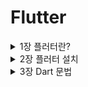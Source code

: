 # Flutter


<details>
<summary> 1장 플러터란? </summary>
<div markdown="1">

### 플러터란 ?

고성능,고품질의 iOS, Android앱과 web을 단일 코드베이스로 개발할 수 있는 구글의 모바일 UI프레임 워크이며 구글이 제공하는 **무료 오픈소스**이며 **네이티브 수준**의 성능을 자랑한다.

#UI : user interface → 쉽게 생각하면 화면(그림)

- 기본 코드베이스 - dart언어

iOS → swift필요

Android → Java 필요

하지만 플러더를 사용하면 안번에 해결가능

### Skia 엔진 → 네이티브 수준의 성능을 낼 수 있는 이유

구글이 인수한 2D 그래픽 라이브러리(엔진)이며 다음과 같은 특징이 있다.

- 리액트 네이티드(브릿지) 방식과 다르게 Skia엔진에 바로 원하는 그림을 그릴 수 있다.

→ IOS만든 그림을 Android에도 그릴 수있다.

- **AOT(프로덕션) 실제 서비스 환경**

Ahead of time을 지원한다. Dart언어로 개발할 때 핸드폰에 빌드하기 전 사전 컴파일하여 코드를 빌드할 수 있다.

<img width="1038" alt="스크린샷 2022-08-19 오후 10 45 46" src="https://user-images.githubusercontent.com/79856225/185748647-169359b6-955b-4f37-b208-7b2c9a4685d8.png">


- **JIT(개발모드)**

Just in time을 지원한다.  Dart코드로 개발하고  →Dart가상머신이 이해하는  중간언어로 번환 후 실행한다.

이후 핸드폰에 환경에 맞게 실행하며 부분 컴파일로 빠른 실행이 가능하다.

<img width="870" alt="스크린샷 2022-08-19 오후 10 48 08" src="https://user-images.githubusercontent.com/79856225/185748658-d96b17a2-1fbd-42a2-b38c-84544b24d1d0.png">


</div>
</details>


<details>
<summary> 2장 플러터 설치 </summary>
<div markdown="1">


<details>
<summary> 1.플러터 설치  </summary>
<div markdown="1">

### Mac을 기준으로 설치

[플러터 다운로드페이지](https://docs.flutter.dev/get-started/install/macos)

위 링크에서 자신의 mac에 맞는 zip 파일 다운로드

1. 플러터를 설치할 경로에 develope 폴더 생성
2. 생성한 폴더에 다운받은 플러터를 압축해제
3. 환경변수 설정

```bash
cd 
vi .zshrc
```

vi 텍스트 편집기가 열리면 아래 코드를 붙혀놓고 저장

```bash
export PATH="$HOME/development/flutter/bin:$PATH"
#-- export PATH="$HOME/"자신이 생성한 폴더 경로"/flutter/bin:$PATH"
```

4. 설치 확인

다음 명령어로 플러터 설치 확인

```bash
flutter doctor 
```

<img width="1005" alt="스크린샷 2022-08-19 오후 11 15 14" src="https://user-images.githubusercontent.com/79856225/185748771-c2af76fd-f51f-4a9a-887e-855cb286c6ac.png">

위와 같이 나온다면 설치 완료.

</div>
</details>


<details>
<summary>2. IOS 개발을 위한 Xcode 설치 </summary>
<div markdown="1">

1. app store → Xcode 설치(설치 시간이 조금 걸린다)
2. Xcode를 한번 실행 한 후 터미널 실행
3. 다음 코드 입력

```bash
sudo gem install cocoapods
pod setup
```

1. 설치 확인

```bash
flutter doctor
```

<img width="676" alt="스크린샷 2022-08-19 오후 11 47 08" src="https://user-images.githubusercontent.com/79856225/185748835-bece37c7-56fc-40d4-9ca4-4c53a25b043d.png">


Xcode가 잘 설치되었으면 성공적으로 설치완료!

</div>
</details>



<details>
<summary> 3. Android 개발을 위한 Android Studio 설치 </summary>
<div markdown="1">

1. Java 설치
2. 해당 링크에서 안드로이드 스튜디오 설치
[안드로이드 스튜디오 설치](https://developer.android.com/studio)

<img width="894" alt="스크린샷 2022-08-19 오후 11 49 49" src="https://user-images.githubusercontent.com/79856225/185748879-32bb4d48-4807-4f6e-8f5c-88929da93d2f.png">

3. 다운받은 dmg파일 실행 후 안드로이드 스튜디오 실행

<img width="564" alt="스크린샷 2022-08-19 오후 11 52 31" src="https://user-images.githubusercontent.com/79856225/185748914-b9082607-990c-40f2-b68f-4f4f1b6d5879.png">
<img width="565" alt="스크린샷 2022-08-19 오후 11 53 23" src="https://user-images.githubusercontent.com/79856225/185748917-7c681c2f-d76b-4226-a1b3-7e4bf08f1439.png">
<img width="563" alt="스크린샷 2022-08-19 오후 11 53 31" src="https://user-images.githubusercontent.com/79856225/185748920-8af5d8f9-0be9-4bb2-81c3-3f3f8da22209.png">

이후 계속 Next를 눌러서 설치를 완료한다.  

  
이후  Dart 플러그인 설치

<img width="599" alt="스크린샷 2022-08-19 오후 11 56 03" src="https://user-images.githubusercontent.com/79856225/185748952-4a5cb236-240e-4394-8c21-756ba63ff88d.png">

Flutter 플러그인 설치

<img width="742" alt="스크린샷 2022-08-19 오후 11 56 45" src="https://user-images.githubusercontent.com/79856225/185748955-83651bcd-5944-4af8-bddb-af8962ca1d0e.png">

4. 설치된 안드로이드 스튜디오 확인

```bash
flutter doctor
```

### 만약 오류가 난다면 다음 과정을 따라한다.

1. 화면 왼쪽 상단의 **Android Studio**를 클릭하고 **Preferences**를 클릭

<img width="288" alt="스크린샷 2022-08-20 오전 12 03 40" src="https://user-images.githubusercontent.com/79856225/185749046-69913700-ebb2-4673-aa88-538d76f00d83.png">

2. **Appearance & Behavior > System Settings > Android SDK**

<img width="745" alt="스크린샷 2022-08-20 오전 12 04 38" src="https://user-images.githubusercontent.com/79856225/185749050-276d755e-7417-4bbf-842c-8ee456c04cc4.png">

3.  **Hide Obsolete Pacakges** 체크를 해제한 후 

SDK Tools 탭에서 아래 의 세 가지를 찾아 체크된 상태로 만든 후 OK

- **Android SDK Command-line Tools (latest)**
- **Android SDK Platform-Tools**
- **Android SDK Tools (Obsolete)**

없는 체크항목은 넘어가도 된다.

<img width="742" alt="스크린샷 2022-08-20 오전 12 06 08" src="https://user-images.githubusercontent.com/79856225/185749054-ae3dc5a9-1ee7-4413-918a-97657dd4932a.png">

4. 이후 터미널 실행 후 다음 명령어 실행

```bash
flutter doctor --android-licenses
```

무언가 묻는 창이 나오면 계속 **y**를 입력하고 엔터

5. 설치 확인

```bash
flutter doctor
```

<img width="574" alt="스크린샷 2022-08-20 오전 12 07 34" src="https://user-images.githubusercontent.com/79856225/185749055-990102a4-a818-428b-b1bc-89a376fa4a07.png">

위 처럼 나온다면 설치 완료!

</div>
</details>

<details>
<summary> 4. VScode 확장자 설치 </summary>
<div markdown="1">

1. 플러터 확장자 설치
<img width="745" alt="스크린샷 2022-08-20 오전 12 09 49" src="https://user-images.githubusercontent.com/79856225/185782344-c95614ed-a5d0-44a8-b0b0-d9cba1717587.png">

2. Dart 확장자 설치
<img width="744" alt="스크린샷 2022-08-20 오전 12 10 17" src="https://user-images.githubusercontent.com/79856225/185782348-5aa0c19d-2232-42d1-84e8-a5f34d04948a.png">


</div>
</details>


<details>
<summary> 5. 에뮬레이터 설치 </summary>
<div markdown="1">

1. 빨간색 원 모양 클릭
<img width="333" alt="스크린샷 2022-08-20 오후 9 31 12" src="https://user-images.githubusercontent.com/79856225/185782411-938bfc67-8352-4905-9e32-b7abf410deb8.png">

2. Virtual device 클릭
<img width="576" alt="스크린샷 2022-08-20 오후 9 32 40" src="https://user-images.githubusercontent.com/79856225/185782413-75315932-498a-477c-8cc8-94c28bb66269.png">

3. Phone → Pixel 3a 클릭 후 Next
<img width="997" alt="스크린샷 2022-08-20 오후 9 33 08" src="https://user-images.githubusercontent.com/79856225/185782415-be01522b-546f-4065-9ad3-eb4acea84bfe.png">

4. R버전 다운로드
<img width="569" alt="스크린샷 2022-08-20 오후 9 33 19" src="https://user-images.githubusercontent.com/79856225/185782416-c3ba0005-9a3c-48d1-92fc-6639a47e68a0.png">

5. 에뮬레이터 실행
<img width="553" alt="스크린샷 2022-08-20 오후 9 36 45" src="https://user-images.githubusercontent.com/79856225/185782418-f15b4e0c-27ed-43ca-8c79-322d6fdf0be8.png">

최초 실행 시 꽤나 오랜 시간이 걸린다.
<img width="780" alt="스크린샷 2022-08-20 오후 9 42 26" src="https://user-images.githubusercontent.com/79856225/185782419-2d2dc121-cac2-41d1-b363-98d3301bf4e6.png">

6. 잘 동작하는지 확인

</div>
</details>


</div>
</details>


<details>
<summary> 3장 Dart 문법  </summary>
<div markdown="1">

#### Dart Pad에서 실습 진행

[실습링크](https://dartpad.dev/)
![스크린샷 2022-08-20 오후 9 56 25](https://user-images.githubusercontent.com/79856225/185782540-ba08e75f-2dbd-4d8a-b6b7-5ac366d9acfe.png)

New Pad를 눌러 새로운 패드 생성 이 때 HTML은 체크하지 않는다.

<aside>
❗ Null safety 때문에 dart는 null값을 넣을 수 없다.  이 때 자료형 뒤에 ?를 사용하면 null값을 사용할 수 있다.

</aside>

```dart
String? name;
int? number;
```

<details>
<summary> 1. 자료형 및 출력문 </summary>
<div markdown="1">

```dart
void main() {
  int number =10;
  double double1 = 10.1;
  bool check = false;
  String str = "Name";
  
  // print("정수" + number);
// 위와 같은 출력은 할 수없다. 문자열과 변수를 함께 출력하려면 $를 이용하면 된다. 
  print("정수 : $number");
  print("실수 : $double1");
  print("논리 : $check");
  print("문자열 : $str");
}
```

</div>
</details>



<details>
<summary> 2. 타입 추론 </summary>
<div markdown="1">

**var 키워드를 이용하면 값에 따라 자동으로 타입을 추론해준다.**

이 때 한번 정해진 **자료형**을 다시 바꾸는건 **불가능**하다. 

```dart
void main() {
  var number =10;
  var double1 = 10.1;
  var check = false;
  var str = "Name";
 
  print("정수 : $number");
  print("실수 : $double1");
  print("논리 : $check");
  print("문자열 : $str");
  
  print(number.runtimeType);
  number = 10;
  // number = 10.1; 오류
}
```

</div>
</details>




<details>
<summary> 3. Dynamic 타입 </summary>
<div markdown="1">

**dynamic** 키워드로 사용이 가능하며 **모든 타입**의 자료형을 받을 수 있다. **무적**이다.

```dart
void main() {
  dynamic Dynamic_type = 1;
  print(Dynamic_type); //정수형으로 받음
  
  Dynamic_type = 10.5; //실수형으로 바꿔도 상관이 없다.
  print(Dynamic_type);
  print(Dynamic_type.runtimeType);
 
}
```

</div>
</details>



<details>
<summary> 4. 연산자 </summary>
<div markdown="1">

```dart
void main() {
  // 산술 연산자
  print(1+2);
  print(1-2);
  print(2*3);
  print(3/2);
  print(3%2);
  print(5~/2); //몫 연산
  
  // 비교 연산자 (참,거짓)
  print(2==3);
  print(2!=3);
  print(2<3);
  print(2>3);
  print(2<=3);
  print(2>=3);
  
  // 논리 연산자 (참, 거짓)
  // ture = 1 , false = 0
  print(!true);
  print(true && false);  // 둘 다 참이면 참 아니면 거짓
  print(true || false);  // 둘 중 하나라도 참이면 참
 
}
```

</div>
</details>


<details>
<summary> 5. 조건문 </summary>
<div markdown="1">

```dart
void main() {
  int Score = 80;

  if(Score>=90){
    print("A");
  }
  else if (Score>=80){
    print("B");
  }
  else if( Score>=70){
    print("C");
  }
  else if (Score>=60){
    print("D");
  }
  else{
    print("F");
  }

//   삼항 연산자
  int Score = 80;
  print(Score>=60 ?"합격" :"불합격");

  // Null 객체 연산자
  String? name;
  print(name ?? "이름없음");
}
```

</div>
</details>

<details>
<summary> 6. 함수 </summary>
<div markdown="1">

자주 사용하는 코드는 함수를 만들어서 사용하면 편하다.

```dart
void funtion(int N){
  print("$N번째 Funtion 호출");
}
void main() {
  funtion(1); 
  funtion(2);
  funtion(3);
  funtion(4);
}
```

</div>
</details>

<details>
<summary> 7. 익명함수와 람다식  </summary>
<div markdown="1">

- 익명함수 : 매개변수로 Function 을 입력받는 함수를 호출할 때 사용하며  인자로 아무것도 주지 않는다  함수호출(){실행문}  형태이다.
- 람다식 : 매개변수로 Function 을 입력받는 함수를 호출할 때 사용하며 ⇒을 이용하여 리턴값을 줄 수 있다.

```dart
finction((){
   //실행문 
}); //익명함수

finction(()=> //실행문); //람다식
```

```dart
//하루 루틴을 결정해주는 함수
void routine(Function start){ //함수를 담을 수 있는 Function타입 
    String result = start();
  print(result);
}

void main() {
  routine((){
    return "농구 하기";
  });
  
  //익명 함수
  // 2줄이상 표현이 가능한 함수를 사용할 때 
  
  routine(()=> "축구 하기"); 
  // 람다식 
  // 1줄로만 표현이 가능한 함수를 사용할 때
  
  // 두 함수 모두 일회성으로 사용한다.
}
```

</div>
</details>


<details>
<summary> 8. 클래스 </summary>
<div markdown="1">

### 객체지향 언어

클래스에 대한 개념이 부족하다면  **Java Part5. 클래스와 객체 숙지**

- [Part.5 클래스와 객체]
    - [x]  [Part.5] 클래스 선언
    
    ### 객체지향 언어
    
    - 프로그램을 구성하는 요소는 객체이며 이것이 상호작용 하도록 프로그래밍
    - 클래스 : 객체를 만들기 위한 틀
    
    ex) 객체 : 붕어빵
    
    클래스 : 붕어빵 틀
    
    ```java
    public class Car{
    	
    }
    
    public class CarEx{
    	public static void main(String [] args){
    		Car c1 = new Car(); 
    // new를 사용하여 객체를 만들어야 함
    	}
    }
    ```
    
    - [x]  [Part.5] 참조 타입
    
    ### 자바에는 2가지 타입이 존재한다.
    
    1. 기본형 타입
        - 논리형, 문자형, 정수형, 실수형
    2. 참조형 타입
        - 기본형을 제외한 모든 타입
    
    ```java
    int i = 4; //기본형 타입
    String str = new String("HELLO"); //참조형 타입
    ```
    
     new라는 키워드는 메모리에 올려달라는 의미이다 c에서 동적할당과 같은 개념이며 이렇게 메모리에 올라간 클래스를 **인스턴스**라고 말한다.
    
    메모리에 올라간 인스턴스를 가리키는 변수 = 참조하는 변수 = 레퍼런스하는 변수  모두 같은 말이다. 
    
    - 인스턴스를 가지고 있는게 아니라 가리키고 있다는 의미이다 즉 **포인터**
    
    ### 클래스는 모두 참조형이다
    
    - [x]  [Part.5] String 클래스
    
    String은 자바에서 가장 많이 사용하는 클래스이다.
    
    ### 특징 1. String은 예외적은 new연산자 없이도 생성이 가능하지만 약간의 차이가 있다.
    
    ```java
    String str1 = "Hello"; // ->상수영역에있는 Hello를 가르키고 있다.
    String str2 = "Hello"; // ->상수영역에있는 Hello를 가르키고 있다.
    String str3 = new String("Hello"); //상수영역에 있는걸 참조하는게 아니라 새롭게 힙영역에 생성한다.
    
    ////////////////////// 차이점 비교 ////////////////////
    if(str1==str2) --> true 둘은 상수영역에 있는 같은 레퍼런스를 참조하고 있다 
    if(str1 == str3) --> false str1은 상수영역 str3은 힙영역에 새롭게 생성된 인스턴스이다.
    ```
    
    사람이 보기에는 같은 Hello이지만 자바는 new로 생성된 string과 그냥 생성된 string을 다르게 생각한다.
    
    ### 특징 2. String은 다른 클래스와 다르게 한 번 생성된  클래스는 변하지 않는다.
    
    ```java
    // str1.을 이용하여 메서드 확인
    System.out.println(str1.substring(3)); //3번 인덱스부터 잘라져서 보여짐
    System.out.println(str1); // 내부의 값은 변하지 않음
    // 즉 수행하기 전에 새로운 스트링을 만들어서 반환한다고 생각하면 된다.
    ```
    
    - [x]  [Part.5] 필드(field)선언
    
    ### 클래스의 구성요소 : 필드
    
    ex)
    
    객체 : 자동차 
    
    필드 : 자동차의 구성요소 (속성)
    
    1. 차 이름
    2. 차량번호
    
    객체 : 학생
    
    필드 : 학생의 구성요소(속성)
    
    1. 이름
    2. 번호
    
    ```java
    public class Car{
    	String name;
    	int number;
    }
    //자동차 클래스 생성
    
    public static void main(String[] args){
    	Car c1 = new Car();
    	Car c2 = new Car();
    	
    	c1.name = "소방차";
    	c1.number = 1234;
    
    	c2.name = "구급차";
    	c2.number = 1111;
    // 자동차 객체를 생성한 후 속성 값 삽입
    
    	System.out.println(c1.name);
    	System.out.println(c1.number);
    // c1 객체 확인
    	System.out.println(c2.name);
    	System.out.println(c2.number);
    // c2 객체 확인
    }
    ```
    
    **각각**의  자동차 **객체 생성**되었고 각자 다른값이 들어있는걸 확인할 수 있다.
    
    - [x]  [Part.5] 메소드란?
    
    ### 객체 지향 언어 : 하나의 사물을  하나의 클래스로 설명
    
    - 사물
        - 상태 → 필드
            - 이름, 차량번호
        - 행동 → 메소드
            - 전진,후진
    
    - 메소드 :  함수와 같다 입력값 —> 결과값
        - 입력값 : 매개변수(인자)
        - 결과값 : 리턴값 (반환값)
    
    - [x]  [Part.5] 메소드 선언
    - 메소드 : 클래스가 가지고 있는 기능
    
    public 리턴타입(ex int) 메소드 이름(매개변수){
    	구현
    }
    
    ### 다양한 메소드 선언
    
    ```java
    public void method1(){ //리턴값이 없다면 void를 사용
    	System.out.println("mthod1이 실행됨");
    }
    
    public void method2(int value){ //정수형 인자를 받음
    	System.out.println(value + "method2가 실행됨");
    }
    
    public int method3(){
    	System.out.println("method3이 실행됨");
    	return 10;
    } // 리턴값을 설정했으니 리턴값을 줘야함
    
    public void method4(int x, int y){ //여러개의 인자를 받음
    		System.out.println(x+y + "method4가 실행됨");
    }
    
    public int method5(int x){ //정수형 인자를 받음
    		System.out.println(x + "method5가 실행됨");
    		return x*2;
    } // 받은 인자를 이용하여 리턴
    ```
    
    - [x]  [Part.5] 메소드 사용해보기
    
    선언한 메소드 사용 
    
    - 위에 클래스를 생성했다고 가정하고 진행(Myclass)
    - 실행 시 선언했던 조건을 맞춰줘야 한다.
    
    ```java
    public static void main(String [] args){
    		Myclass myclass = new Myclass();
    		// myclass.을 이용하여 메소드 접근가능
    		myclass.method1();
    
    		myclass.method2(10); //정수형을 무조건 넣어줘야 한다.
    
    		int value = myclass.method3(); //리턴값을 받아낼 변수가 필요
    		System.out.println(value);  //받은 값 확인
    
    		myclass.method4(3,4); //2개의 정수값을 인자로
    
    		int value1 = myclass.method5(10); //정수 인자를 이용하여 리턴값 받음
    		System.out.println(value1); //확인
    }
    ```
    
    - [x]  [Part.5] String 클래스의 메소드
    
    ### 필요한 클래스를 구현하는 방법도 있지만 이미 만들어진 클래스들을 이용할 수 있다.
    
    자주 사용하는 String 클래스의 메소드 확인
    
    ```java
    public static void main(String[] args){
        String str = "Hello";
        str.length(); // 문자열의 길이를 반환해주며 공백도 하나의 문자로 인식한다.
        str.concat(" World"); // 문자열을 더해준다 -> Hello World
        /* 
            이때 str을 확인해보면 Hello World가 아닌 Hello로 나온다. 
            즉 concat을 사용하면 새롭게 생성한 String Hello World를 반환하다.
        */
        str = str.concat(" World"); // 이 처럼 사용해야 str값이 변환된다.
    
        str.substring(3); //3번 인덱스부터 잘라준다.
        str.substring(3,6); // 3번부터 6번까지 인덱스를 잘라준다.    
        }
    ```
    
    - [x]  [Part.5] 변수의 scope와 static
    
    ### 변수의 사용범위 : 변수가 선언된 블록
    
    ```java
    public class VariableScopeExam{
    	int globalscope = 10;
    	
    	public void scopeType1(int value){
    		int localscope =20;
    		globalscope = value; //가능
    		localscope = 40; //가능
    	}
    	
    	public void scopeType2(int value){
    		globalscope = value; //가능
    		localscope = 40; //불가능
    	}
    	
    	public static void main(String[] args){
    		globalscope = 100; //불가능
    		localscope = value; //불가능
    	}
    }
    ```
    
    ### 모든 클래스는 인스턴스화 하지 않은 채로 사용할 수 없다.
    
    - 붕어빵틀 ≠ 붕어빵
    
    ### **static** 키워드를 사용하면 인스턴스화(객체를 생성) 하지않아도 사용이 가능하다.
    
    ```java
    public class VariableScopeExam{
    	int globalscope = 10;
    	static int staticValue = 10;
    	
    	public void scopeType1(int value){
    		int localscope =20;
    		globalscope = value; //가능
    		localscope = 40; //가능
    	}
    	
    	public void scopeType2(int value){
    		globalscope = value; //가능
    		localscope = 40; //불가능
    	}
    	
    	public static void main(String[] args){
    		globalscope = 100; //불가능
    		localscope = value; //불가능
    		staticValue = 20 // 가능
    	
    		VariableScopeExam v1 =new VariableScopeExam();
    		VariableScopeExam v2 =new VariableScopeExam();
    		v1.globalscope = 100; 
    		v2.globalscope = 200;
    	// 위처럼 객체를 생성해서 사용해야 하며 각각 다른객체 이므로 다른값이 들어간다.
    		v1.staticValue = 100;
    		v2.staticValue = 200;
    	// static 필드는 값을 공유하므로 두 객체는 같은값을 가지고 있다.
    	}
    }
    ```
    
    ### 클래스 변수
    
    - static한 변수, 값을 저장할 수 있는 공간이 하나뿐이여서 값을 공유한다.
    - 클래스 이름을 직접 사용하는 것이 가능하다.
        - 클래스이름.클래스변수명
        
        ex)  VariableScopeExam.staticValue
        
    
    ### 글로벌 변수를 선언할 때 static을 사용하면 되는것인가?!
    
    - [x]  [Part.5] 열거형
    
    ### JDK5에서 추가된 문법이다 (enum)
    
    - 기존 사용방식
    
    ```java
    public class EnumEx{
    	public static final String MALE ="MALE";
    	public static final String FEMALE ="FEMALE";
    	
    	public static void main(String [] args){
    		String gender1; //MALE 과 FEMAL 둘 중 하나의 값을 넣고싶음
    		gender1 = EnumEx.MALE;
    		gender1 = EnumEx.FEMALE;
    		gender1 = "boy"; //하지만 다른 string 값이 들어와도 오류를 발생시키지 않는다.
    	
    		Gender gender2;
    		gender2 = Gender.MALE;
    		gender2 = Gender.FEMALE;
    		gender2 = "boy"; //에러 
    	}
    enum Gender{
    		MALE,FEMALE; 
    	}
    }
    ```
    
    위처럼 특정 값만 사용할 때는 열거형을 사용하면 좋다
    
    - 다른값이 들어왔을 때 오류가 생길 수 있을때 사용하면 좋아보인다.
    

```dart
// 특징 : 메모리에 로드가 안되있음
// 메모리 로드 : 객체 생성
class Dog{
  String name = "Toto";
  int age =10;
  String color = "Black";
  int hungry = 100; //배고픔 지수
  
  // 필드 생성
  
  void eatFood(){
    hungry = hungry - 20;
  }
  
  // 메소드 생성
}

class Food{
  int beef = 10;
  
  
  void eat(){
    beef --;
  }
}

void main() {
  
  Dog myDog = new Dog(); //new 연산자 생략가능
  // 객체 생성
  print(myDog.name);
  print(myDog.age);
  print(myDog.color);
  print(myDog.hungry);
  
  Food F = new Food();
  
  if(myDog.hungry>50){
    myDog.eatFood();
    F.eat();
    print("배고픔 지수 : ${myDog.hungry}");
    print("남은 고기의 양 ${F.beef}");
  }
  
}
```

</div>
</details>

<details>
<summary> 9. 생성자와 선택적 매개변수 </summary>
<div markdown="1">

선택적 매개변수 

- 생성자 ({매개변수 });  형태로 사용이 가능하며 생성자 호출 시 key - value의 형태로 인자를 넣어준다 key-value의 형태이므로 순서에 상관이없다.

```dart
// 특징 : 메모리에 로드가 안되있음
// 메모리 로드 : 객체 생성
class Dog{
  String? name;
  int? age;
  String? color;
  int? hungry;
  
  Dog({this.name, this.age, this.color, this.hungry});
     //생성자 
    // this 키워드를 이용하여 현재 들어오는 인자를 자기자신 필드에 대입
  // 선택적 매개변수 선언
}

void main() {
  
  Dog myDog1 = Dog(name:"Toto", color:"white", age:1, hungry:100);
//   Dog myDog2 = new Dog("Rab", 1 , "Black ", 100);
  
}
```

</div>
</details>


<details>
<summary> 10. cascade 연산자 </summary>
<div markdown="1">

함수를 호출 할 때 **..함수명() 을 이용하여 객체를 넘기면서 함수를 같이 실행 할 수 있다.**

```dart
class Chef {
  void cook(){
    print("요리를 시작합니다.");
  }
  
  void handWash(){
    print("손을 씻습니다.");
  }
}

// 아래 함수는 내가 수정할 수 없는 함수라고 가정
void goCompany(Chef chef){
    print("회사에 갑니다.");
}

void main() {
  goCompany(Chef()..handWash()..cook());
  //객체를 넘기면서 함수를 실행할 수 있다.
// goCompany 함수가 실행되면서 handWash -> cook 순으로 함수가 먼저 실행된다.
// 손을 씻습니다. -> 요리를 시작합니다. -> 회사에 갑니다. 순으로 출력된다.
  
}
```

</div>
</details>

<details>
<summary> 11. 상속 및 이니셜라이즈 키워드 </summary>
<div markdown="1">



상속이 되려면 **다형성**이 성립 되어야 한다.

<img width="618" alt="스크린샷 2022-08-21 오후 4 02 32" src="https://user-images.githubusercontent.com/79856225/185944128-0d0d8ca4-6515-48ee-8f1e-112e1dedf3b4.png">

BMW ≠ 엔진 따라서 다형성이 성립되지 않는다.

<img width="315" alt="스크린샷 2022-08-21 오후 4 03 42" src="https://user-images.githubusercontent.com/79856225/185944144-a286299a-3a87-4a3b-be21-2a7e55d50e33.png">


치즈햄버거 == 햄버거    따라서 다형성이 성립이 된다 

이니셜라이즈 키워드는 부모생성자를 실행할 때 인자로 넘겨주는 값을 말한다.

```dart
  CheeseBurger(String name) : super(name)
// 부모에게 값을 넘겨주는 방법
```

```dart
class Burger{
  String? name;
  
  Burger(this.name){
    print("버거");
    print(name);
  } //Burger 생성자
}

class CheeseBurger extends Burger{
  CheeseBurger(String name) : super(name){
    super.name = name; 
    // name 필드는 부모의 필드이므로 super키워드를 이용하여 호출해야 한다.
    print("치즈버거");
  } ///CheeseBurger 생성자
}

void main() {
  CheeseBurger Cb = CheeseBurger("치즈햄버거");
//   Burger Cb = CheeseBurger(); //이거 또한 가능하다.
  print(Cb.name);
  
}
```

</div>
</details>



</div>
</details>




<!--
<details>
<summary>  </summary>
<div markdown="1">

</div>
</details>
----------------------
-->
